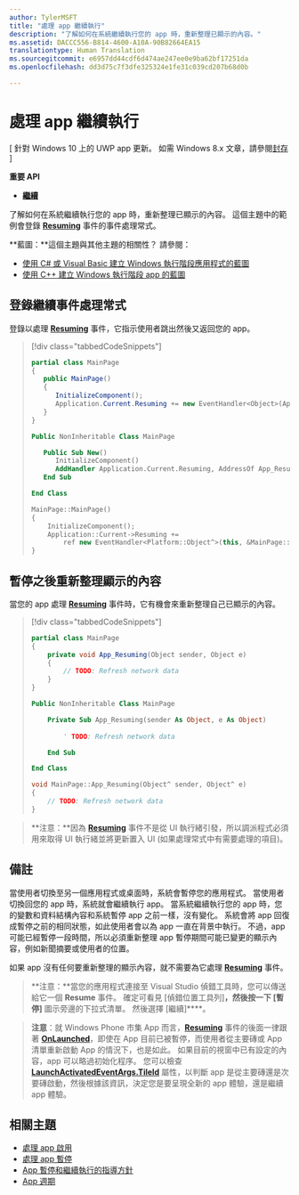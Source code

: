 ```yaml
---
author: TylerMSFT
title: "處理 app 繼續執行"
description: "了解如何在系統繼續執行您的 app 時，重新整理已顯示的內容。"
ms.assetid: DACCC556-B814-4600-A10A-90B82664EA15
translationtype: Human Translation
ms.sourcegitcommit: e6957dd44cdf6d474ae247ee0e9ba62bf17251da
ms.openlocfilehash: dd3d75c7f3dfe325324e1fe31c039cd207b68d0b

---
```


# 處理 app 繼續執行


\[ 針對 Windows 10 上的 UWP app 更新。 如需 Windows 8.x 文章，請參閱[封存](http://go.microsoft.com/fwlink/p/?linkid=619132) \]


**重要 API**

-   [**繼續**](https://msdn.microsoft.com/library/windows/apps/br242339)

了解如何在系統繼續執行您的 app 時，重新整理已顯示的內容。 這個主題中的範例會登錄 [**Resuming**](https://msdn.microsoft.com/library/windows/apps/br242339) 事件的事件處理常式。

**藍圖：**這個主題與其他主題的相關性？ 請參閱：

-   [使用 C# 或 Visual Basic 建立 Windows 執行階段應用程式的藍圖](https://msdn.microsoft.com/library/windows/apps/br229583)
-   [使用 C++ 建立 Windows 執行階段 app 的藍圖](https://msdn.microsoft.com/library/windows/apps/hh700360)

## 登錄繼續事件處理常式

登錄以處理 [**Resuming**](https://msdn.microsoft.com/library/windows/apps/br242339) 事件，它指示使用者跳出然後又返回您的 app。

> [!div class="tabbedCodeSnippets"]
> ```cs
> partial class MainPage
> {
>    public MainPage()
>    {
>       InitializeComponent();
>       Application.Current.Resuming += new EventHandler<Object>(App_Resuming);
>    }
> }
> ```
> ```vb
> Public NonInheritable Class MainPage
>
>    Public Sub New()
>       InitializeComponent()
>       AddHandler Application.Current.Resuming, AddressOf App_Resuming
>    End Sub
>
> End Class
> ```
> ```cpp
> MainPage::MainPage()
> {
>     InitializeComponent();
>     Application::Current->Resuming +=
>         ref new EventHandler<Platform::Object^>(this, &MainPage::App_Resuming);
> }
> ```

## 暫停之後重新整理顯示的內容

當您的 app 處理 [**Resuming**](https://msdn.microsoft.com/library/windows/apps/br242339) 事件時，它有機會來重新整理自己已顯示的內容。

> [!div class="tabbedCodeSnippets"]
> ```cs
> partial class MainPage
> {
>     private void App_Resuming(Object sender, Object e)
>     {
>         // TODO: Refresh network data
>     }
> }
> ```
> ```vb
> Public NonInheritable Class MainPage
>
>     Private Sub App_Resuming(sender As Object, e As Object)
>  
>         ' TODO: Refresh network data
>
>     End Sub
>
> End Class
> ```
> ```cpp
> void MainPage::App_Resuming(Object^ sender, Object^ e)
> {
>     // TODO: Refresh network data
> }
> ```

> **注意：**因為 [**Resuming**](https://msdn.microsoft.com/library/windows/apps/br242339) 事件不是從 UI 執行緒引發，所以調派程式必須用來取得 UI 執行緒並將更新置入 UI (如果處理常式中有需要處理的項目)。

## 備註


當使用者切換至另一個應用程式或桌面時，系統會暫停您的應用程式。 當使用者切換回您的 app 時，系統就會繼續執行 app。 當系統繼續執行您的 app 時，您的變數和資料結構內容和系統暫停 app 之前一樣，沒有變化。 系統會將 app 回復成暫停之前的相同狀態，如此使用者會以為 app 一直在背景中執行。 不過，app 可能已經暫停一段時間，所以必須重新整理 app 暫停期間可能已變更的顯示內容，例如新聞摘要或使用者的位置。

如果 app 沒有任何要重新整理的顯示內容，就不需要為它處理 [**Resuming**](https://msdn.microsoft.com/library/windows/apps/br242339) 事件。

> **注意：**當您的應用程式連接至 Visual Studio 偵錯工具時，您可以傳送給它一個 **Resume** 事件。 確定可看見 [偵錯位置工具列]****，然後按一下 [暫停]**** 圖示旁邊的下拉式清單。 然後選擇 [繼續]****。

> **注意**：就 Windows Phone 市集 App 而言，[**Resuming**](https://msdn.microsoft.com/library/windows/apps/br242339) 事件的後面一律跟著 [**OnLaunched**](https://msdn.microsoft.com/library/windows/apps/br242335)，即使在 App 目前已被暫停，而使用者從主要磚或 App 清單重新啟動 App 的情況下，也是如此。 如果目前的視窗中已有設定的內容，app 可以略過初始化程序。 您可以檢查 [**LaunchActivatedEventArgs.TileId**](https://msdn.microsoft.com/library/windows/apps/br224736) 屬性，以判斷 app 是從主要磚還是次要磚啟動，然後根據該資訊，決定您是要呈現全新的 app 體驗，還是繼續 app 體驗。

## 相關主題

* [處理 app 啟用](activate-an-app.md)
* [處理 app 暫停](suspend-an-app.md)
* [App 暫停和繼續執行的指導方針](https://msdn.microsoft.com/library/windows/apps/hh465088)
* [App 週期](app-lifecycle.md)



<!--HONumber=Jun16_HO5-->


